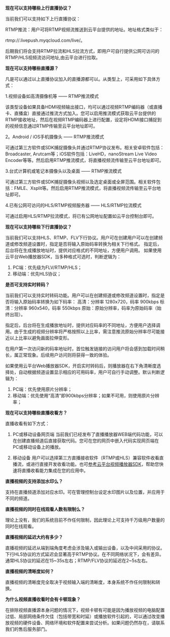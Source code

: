 **现在可以支持哪些上行直播协议？**

当前我们可以支持如下上行直播协议：

  RTMP推流：用户可将RTMP视频流推送到云平台提供的地址。地址格式类似于：
	
  rtmp://.livepush.myqcloud.com/live/。
	
后期我们将会支持RTMP拉流和HLS拉流方式，即用户可自行提供公网可访问的RTMP/HLS视频流访问地址,由云平台进行拉取。

**现在可以支持哪些直播源？**

凡是可以通过以上直播协议加入的直播源都可以。从类型上，可采用如下具体方式：

1.视频设备如高清摄像机等 —— RTMP推流模式

该类型设备如果具备HDMI视频输出接口，均可以通过视频RTMP编码器（或直播卡、直播盒）直接通过推流方式加入。您可以启用推流模式获取云平台提供的RTMP接收地址，然后在视频RTMP编码器上进行配置，设定将HDMI接口捕捉到的视频信息通过RTMP传输至云平台地址即可。

2。Android / iOS手机摄像头 —— RTMP推流模式

可通过第三方软件或SDK捕捉摄像头并通过RTMP协议发布。相关安卓软件包括：Broadcaster, Arutcam等；iOS软件包括：LiveHD，nanoStream Live Video Encoder等等。然后启用RTMP推流模式，将直播视频流传输至云平台地址即可。

3.台式计算机或笔记本摄像头以及桌面 —— RTMP推流模式

可通过第三方软件或SDK捕捉摄像头视频以及选定桌面或全屏范围。相关软件包括：FMLE、Xsplit等。然后启用RTMP推流模式，将直播视频流传输至云平台地址即可。

4.已有公网可访问的HLS/RTMP视频服务器 —— HLS/RTMP拉流模式

可通过启用HLS/RTMP拉流模式，将已有公网地址配置如云平台控制台即可。

**现在可以支持哪些下行直播协议？**

当前我们可以支持HLS、RTMP、FLV下行协议。用户可在创建用户可以在创建频道或修改频道设置时，指定是否将输入原始码率转换为相关下行格式。
指定后，后台将在生成播放地址时，提供对应格式的不同地址，方便用户调用。
如果使用云平台Web播放器SDK，当多种格式可选时，判断逻辑为：
1. PC端：优先级为FLV/RTMP/HLS；
2. 移动端：优先HLS协议；

**是否可支持实时转码？**

当前我们可以支持实时转码功能。用户可以在创建频道或修改频道设置时，指定是否将输入原始码率转换为如下码率：
高清：分辨率 1280x720，码率 900kbps
标清：分辨率 960x540，码率 550kbps
原始：原始分辨率，码率为原始码率（始终出现）。

指定后，后台将在生成播放地址时，提供对应码率的不同地址，方便用户选择调用。由于生成的视频分辨率将严格按照以上比率，需注意推流原始分辨率尽可能接近以上比率以避免画面拉伸变形。

在用户第一次访问新的码率地址时，首位触发链接的访问用户将会感到加载时间稍长，属正常现象。后续用户访问则将获得一致的体验。

如果使用云平台Web播放器SDK，开启实时转码后，则播放器在右下角清晰度选择处，自动根据频道设置显示相应的可用码率，用户可自行手动调整。默认判断逻辑为：
1. PC端：优先使用原片分辨率；
2. 移动端：优先使用“高清”即900kbps分辨率；如果不可用，则使用原片分辨率；

**现在可以支持哪些直播收看方？**

直播收看有如下方式：

1.	PC或移动设备网页端
当前我们已经发布了直播播放器WEB端代码功能，可以在创建直播频道后直接获取代码。您可在您的网页中嵌入代码实现网页端在PC或移动设备上的播放。

2.	移动设备
用户可以选择第三方直播接收软件（RTMP或HLS）兼容软件收看直播流，或进行直接开发收看功能。也可[参考云平台视频播放器SDK](http://tcecqpoc.fsphere.cn/product/LVB.html#sdk)，帮助您快速将直播收看能力集成在您的应用中。

**直播视频的支持添加水印么？**

支持在直播频道添加对应水印。可在管理控制台设定水印图片以及位置，并应用于不同的频道。

**直播视频的同时在线观看人数有限制么？**

理论上没有，我们的系统目前不作任何限制，因此理论上可支持千万级用户数量的同时在线观看。

**直播视频的延迟大约有多少？**

直播视频的延迟从端到端角度考虑会涉及输入或输出设备，以及中间采用的协议。下行HLS协议的方式延迟会显著高于RTMP协议。在不同网络状况下，会有差异。通常HLS协议的延迟在15~35s左右；RTMP/FLV协议的延迟在2~5s左右。

**直播视频的清晰度如何？**

直播视频的清晰度完全取决于视频输入端的清晰度，本身系统不作任何限制和转换。

**为什么视频直播收看时会有卡顿现象？**

在排除视频直播源本身问题的情况下，视频卡顿有可能是因为播放视频的电脑配置过低、局部网络条件欠佳（包括带宽和时延）或播放软件引起的，可以通过改变播放视频的硬件设备、网络环境和软件配置来尝试分析。如果问题仍然存在，请联系我们的售后服务部门。